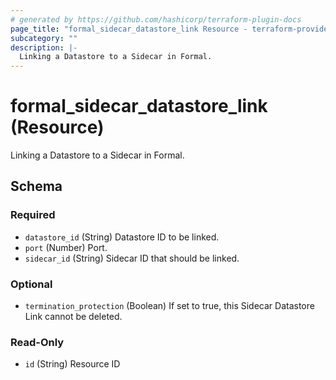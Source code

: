 ```yaml
---
# generated by https://github.com/hashicorp/terraform-plugin-docs
page_title: "formal_sidecar_datastore_link Resource - terraform-provider-formal"
subcategory: ""
description: |-
  Linking a Datastore to a Sidecar in Formal.
---
```


# formal_sidecar_datastore_link (Resource)

Linking a Datastore to a Sidecar in Formal.



<!-- schema generated by tfplugindocs -->
## Schema

### Required

- `datastore_id` (String) Datastore ID to be linked.
- `port` (Number) Port.
- `sidecar_id` (String) Sidecar ID that should be linked.

### Optional

- `termination_protection` (Boolean) If set to true, this Sidecar Datastore Link cannot be deleted.

### Read-Only

- `id` (String) Resource ID


